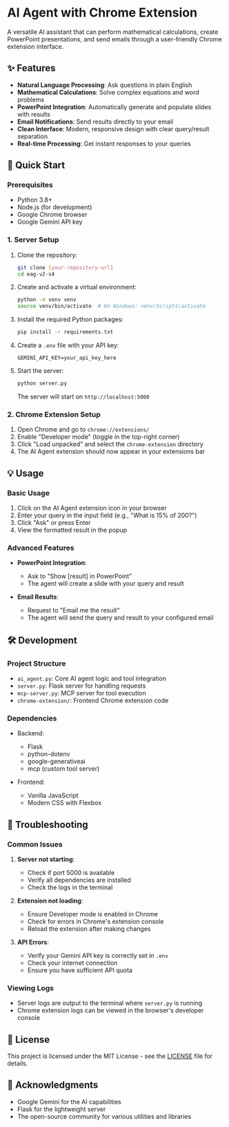 # AI Agent with Chrome Extension

A versatile AI assistant that can perform mathematical calculations, create PowerPoint presentations, and send emails through a user-friendly Chrome extension interface.

## ✨ Features

- **Natural Language Processing**: Ask questions in plain English
- **Mathematical Calculations**: Solve complex equations and word problems
- **PowerPoint Integration**: Automatically generate and populate slides with results
- **Email Notifications**: Send results directly to your email
- **Clean Interface**: Modern, responsive design with clear query/result separation
- **Real-time Processing**: Get instant responses to your queries

## 🚀 Quick Start

### Prerequisites
- Python 3.8+
- Node.js (for development)
- Google Chrome browser
- Google Gemini API key

### 1. Server Setup

1. Clone the repository:
   ```bash
   git clone [your-repository-url]
   cd eag-v2-s4
   ```

2. Create and activate a virtual environment:
   ```bash
   python -m venv venv
   source venv/bin/activate  # On Windows: venv\Scripts\activate
   ```

3. Install the required Python packages:
   ```bash
   pip install -r requirements.txt
   ```

4. Create a `.env` file with your API key:
   ```
   GEMINI_API_KEY=your_api_key_here
   ```

5. Start the server:
   ```bash
   python server.py
   ```
   The server will start on `http://localhost:5000`

### 2. Chrome Extension Setup

1. Open Chrome and go to `chrome://extensions/`
2. Enable "Developer mode" (toggle in the top-right corner)
3. Click "Load unpacked" and select the `chrome-extension` directory
4. The AI Agent extension should now appear in your extensions bar

## 💡 Usage

### Basic Usage
1. Click on the AI Agent extension icon in your browser
2. Enter your query in the input field (e.g., "What is 15% of 200?")
3. Click "Ask" or press Enter
4. View the formatted result in the popup

### Advanced Features
- **PowerPoint Integration**: 
  - Ask to "Show [result] in PowerPoint"
  - The agent will create a slide with your query and result

- **Email Results**:
  - Request to "Email me the result"
  - The agent will send the query and result to your configured email

## 🛠 Development

### Project Structure
- `ai_agent.py`: Core AI agent logic and tool integration
- `server.py`: Flask server for handling requests
- `mcp-server.py`: MCP server for tool execution
- `chrome-extension/`: Frontend Chrome extension code

### Dependencies
- Backend:
  - Flask
  - python-dotenv
  - google-generativeai
  - mcp (custom tool server)

- Frontend:
  - Vanilla JavaScript
  - Modern CSS with Flexbox

## 🐛 Troubleshooting

### Common Issues
1. **Server not starting**:
   - Check if port 5000 is available
   - Verify all dependencies are installed
   - Check the logs in the terminal

2. **Extension not loading**:
   - Ensure Developer mode is enabled in Chrome
   - Check for errors in Chrome's extension console
   - Reload the extension after making changes

3. **API Errors**:
   - Verify your Gemini API key is correctly set in `.env`
   - Check your internet connection
   - Ensure you have sufficient API quota

### Viewing Logs
- Server logs are output to the terminal where `server.py` is running
- Chrome extension logs can be viewed in the browser's developer console

## 📝 License

This project is licensed under the MIT License - see the [LICENSE](LICENSE) file for details.

## 🙏 Acknowledgments

- Google Gemini for the AI capabilities
- Flask for the lightweight server
- The open-source community for various utilities and libraries
